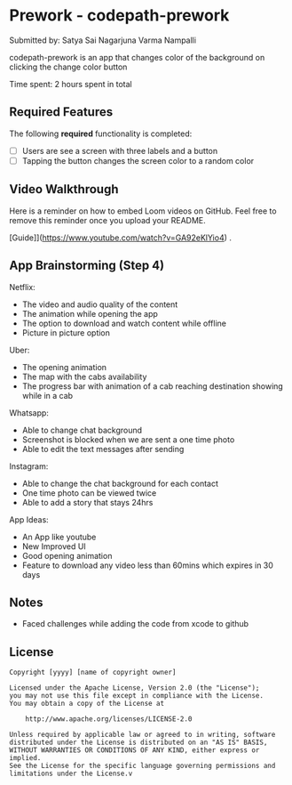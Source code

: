 # Prework - codepath-prework

Submitted by: Satya Sai Nagarjuna Varma Nampalli

codepath-prework is an app that changes color of the background on clicking the change color button

Time spent: 2 hours spent in total

## Required Features

The following **required** functionality is completed:

- [ ] Users are see a screen with three labels and a button
- [ ] Tapping the button changes the screen color to a random color
 
## Video Walkthrough

Here is a reminder on how to embed Loom videos on GitHub. Feel free to remove this reminder once you upload your README. 

[Guide]](https://www.youtube.com/watch?v=GA92eKlYio4) .

## App Brainstorming (Step 4)
Netflix:
  - The video and audio quality of the content
  - The animation while opening the app
  - The option to download and watch content while offline
  - Picture in picture option

Uber:
  - The opening animation
  - The map with the cabs availability
  - The progress bar with animation of a cab reaching destination showing while in a cab

Whatsapp:
  - Able to change chat background
  - Screenshot is blocked when we are sent a one time photo
  - Able to edit the text messages after sending

Instagram:
  - Able to change the chat background for each contact
  - One time photo can be viewed twice
  - Able to add a story that stays 24hrs

App Ideas:
- An App like youtube
- New Improved UI
- Good opening animation
- Feature to download any video less than 60mins which expires in 30 days

## Notes
 - Faced challenges while adding the code from xcode to github 

## License

    Copyright [yyyy] [name of copyright owner]

    Licensed under the Apache License, Version 2.0 (the "License");
    you may not use this file except in compliance with the License.
    You may obtain a copy of the License at

        http://www.apache.org/licenses/LICENSE-2.0

    Unless required by applicable law or agreed to in writing, software
    distributed under the License is distributed on an "AS IS" BASIS,
    WITHOUT WARRANTIES OR CONDITIONS OF ANY KIND, either express or implied.
    See the License for the specific language governing permissions and
    limitations under the License.v
